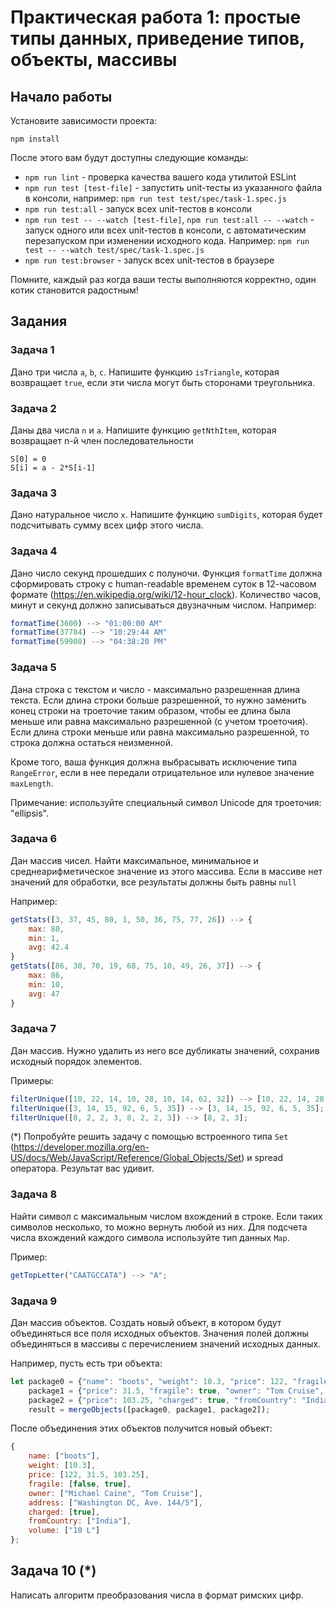 # Практическая работа 1: простые типы данных, приведение типов, объекты, массивы

## Начало работы

Установите зависимости проекта:

`npm install`

После этого вам будут доступны следующие команды:

 - `npm run lint` - проверка качества вашего кода утилитой ESLint
 - `npm run test [test-file]` - запустить unit-тесты из указанного файла в консоли, например: `npm run test test/spec/task-1.spec.js`
 - `npm run test:all` - запуск всех unit-тестов в консоли
 - `npm run test -- --watch [test-file]`, `npm run test:all -- --watch` - запуск одного или всех unit-тестов в консоли, с автоматическим перезапуском при изменении исходного кода. Например: `npm run test -- --watch test/spec/task-1.spec.js`
 - `npm run test:browser` - запуск всех unit-тестов в браузере
 
Помните, каждый раз когда ваши тесты выполняются корректно, один котик становится радостным!

## Задания

### Задача 1

Дано три числа `a`, `b`, `c`. Напишите функцию `isTriangle`, которая возвращает `true`, если эти числа  могут быть
сторонами треугольника.

### Задача 2

Даны два числа `n` и `a`. Напишите функцию `getNthItem`, которая возвращает n-й член последовательности

    S[0] = 0
    S[i] = a - 2*S[i-1]

### Задача 3

Дано натуральное число `x`. Напишите функцию `sumDigits`, которая будет подсчитывать сумму всех цифр этого числа.

### Задача 4

Дано число секунд прошедших с полуночи.
Функция `formatTime` должна сформировать строку с human-readable временем суток в 12-часовом формате (https://en.wikipedia.org/wiki/12-hour_clock).
Количество часов, минут и секунд должно записываться двузначным числом.
Например:

```javascript
formatTime(3600) --> "01:00:00 AM"
formatTime(37784) --> "10:29:44 AM"
formatTime(59900) --> "04:38:20 PM"
```

### Задача 5

Дана строка с текстом и число - максимально разрешенная длина текста.
Если длина строки больше разрешенной, то нужно заменить конец строки на троеточие таким образом,
чтобы ее длина была меньше или равна максимально разрешенной (с учетом троеточия).
Если длина строки меньше или равна максимально разрешенной, то строка должна остаться неизменной.

Кроме того, ваша функция должна выбрасывать исключение типа `RangeError`,
если в нее передали отрицательное или нулевое значение `maxLength`.

Примечание: используйте специальный символ Unicode для троеточия: "ellipsis".

### Задача 6

Дан массив чисел. Найти максимальное, минимальное и среднеарифметическое значение из этого массива.
Если в массиве нет значений для обработки, все результаты должны быть равны `null`

Например:
```javascript
getStats([3, 37, 45, 80, 1, 50, 36, 75, 77, 26]) --> {
    max: 80,
    min: 1,
    avg: 42.4
}
getStats([86, 30, 70, 19, 68, 75, 10, 49, 26, 37]) --> {
    max: 86,
    min: 10,
    avg: 47
}
```

### Задача 7

Дан массив. Нужно удалить из него все дубликаты значений, сохранив исходный порядок элементов.

Примеры:

```javascript
filterUnique([10, 22, 14, 10, 28, 10, 14, 62, 32]) --> [10, 22, 14, 28, 62, 32];
filterUnique([3, 14, 15, 92, 6, 5, 35]) --> [3, 14, 15, 92, 6, 5, 35];
filterUnique([8, 2, 2, 3, 8, 2, 2, 3]) --> [8, 2, 3];
```

(\*) Попробуйте решить задачу с помощью встроенного типа `Set` (https://developer.mozilla.org/en-US/docs/Web/JavaScript/Reference/Global_Objects/Set)
и spread оператора. Результат вас удивит.

### Задача 8

Найти символ с максимальным числом вхождений в строке. Если таких символов несколько, то можно вернуть любой из них.
Для подсчета числа вхождений каждого символа используйте тип данных `Map`.

Пример:
```javascript
getTopLetter("CAATGCCATA") --> "A";
```

### Задача 9

Дан массив объектов. Создать новый объект, в котором будут объединяться все поля исходных объектов.
Значения полей должны объединяться в массивы с перечислением значений исходных данных.

Например, пусть есть три объекта:

```javascript
let package0 = {"name": "boots", "weight": 10.3, "price": 122, "fragile": false, "owner": "Michael Caine"},
    package1 = {"price": 31.5, "fragile": true, "owner": "Tom Cruise", "address": "Washington DC, Ave. 144/5"},
    package2 = {"price": 103.25, "charged": true, "fromCountry": "India", "volume": "10 L"},
    result = mergeObjects([package0, package1, package2]);
```

После объединения этих объектов получится новый объект:

```javascript
{
    name: ["boots"],
    weight: [10.3],
    price: [122, 31.5, 103.25],
    fragile: [false, true],
    owner: ["Michael Caine", "Tom Cruise"],
    address: ["Washington DC, Ave. 144/5"],
    charged: [true],
    fromCountry: ["India"],
    volume: ["10 L"]
};
```


Задача 10 (\*)
--------------
Написать алгоритм преобразования числа в формат римских цифр.